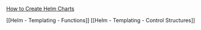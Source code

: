 [How to Create Helm Charts](https://www.youtube.com/watch?v=jUYNS90nq8U)

[[Helm - Templating - Functions]]
[[Helm - Templating - Control Structures]]